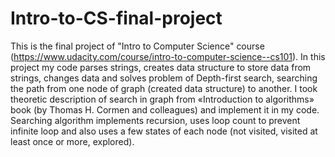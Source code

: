 # Intro-to-CS-final-project
This is the final project of "Intro to Computer Science" course (https://www.udacity.com/course/intro-to-computer-science--cs101). In this project my code parses strings, creates data structure to store data from strings, changes data and solves problem of Depth-first search, searching the path from one node of graph (created data structure) to another. I took theoretic description of search in graph from «Introduction to algorithms» book (by Thomas H. Cormen and colleagues) and implement it in my code. Searching algorithm implements recursion, uses loop count to prevent infinite loop and also uses a few states of each node (not visited, visited at least once or more, explored).
